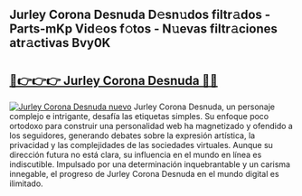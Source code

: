 ## Jurley Corona Desnuda D𝚎sn𝚞dos filtr𝚊dos - Parts-mKp Vid𝚎os f𝚘tos - N𝚞evas filtr𝚊ciones atr𝚊ctivas Bvy0K

# <h2><a href="http://mb2gu5z.tromn.icu/?c=Jurley+Corona+Desnuda">🔗👉👉👉 Jurley Corona Desnuda 🔗🔗</a></h2>

[![Jurley Corona Desnuda nuevo](https://i.imgur.com/pEAQMta.gif)](http://mb2gu5z.tromn.icu/?c=Jurley+Corona+Desnuda)
Jurley Corona Desnuda, un personaje complejo e intrigante, desafía las etiquetas simples. Su enfoque poco ortodoxo para construir una personalidad web ha magnetizado y ofendido a los seguidores, generando debates sobre la expresión artística, la privacidad y las complejidades de las sociedades virtuales. Aunque su dirección futura no está clara, su influencia en el mundo en línea es indiscutible. Impulsado por una determinación inquebrantable y un carisma innegable, el progreso de Jurley Corona Desnuda en el mundo digital es ilimitado.
